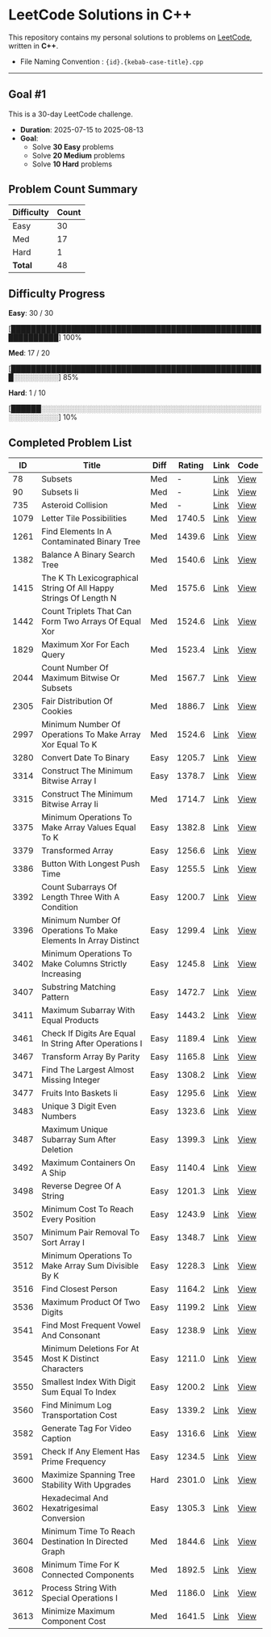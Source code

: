 # LeetCode Solutions in C++

This repository contains my personal solutions to problems on [LeetCode](https://leetcode.com/), written in **C++**.

* File Naming Convention : `{id}.{kebab-case-title}.cpp`

---

## Goal #1

This is a 30-day LeetCode challenge.

- **Duration**: 2025-07-15 to 2025-08-13
- **Goal**:
  - Solve **30 Easy** problems
  - Solve **20 Medium** problems
  - Solve **10 Hard** problems

<!-- LEETCODE_SUMMARY_START -->
## Problem Count Summary

| Difficulty | Count |
|------------|-------|
| Easy | 30 |
| Med | 17 |
| Hard | 1 |
| **Total** | 48 |

<!-- LEETCODE_SUMMARY_END -->

<!-- LEETCODE_PROGRESS_START -->
## Difficulty Progress

**Easy**: 30 / 30

[████████████████████████████████████████████████████████████] 100%

**Med**: 17 / 20

[███████████████████████████████████████████████████░░░░░░░░░] 85%

**Hard**: 1 / 10

[██████░░░░░░░░░░░░░░░░░░░░░░░░░░░░░░░░░░░░░░░░░░░░░░░░░░░░░░] 10%
<!-- LEETCODE_PROGRESS_END -->

<!-- LEETCODE_TABLE_START -->
## Completed Problem List

| ID | Title | Diff | Rating | Link | Code |
|----|-------|------------|--------|----------|------|
| 78 | Subsets | Med | - | [Link](https://leetcode.com/problems/subsets/) | [View](./MEDIUM/78.subsets.cpp) |
| 90 | Subsets Ii | Med | - | [Link](https://leetcode.com/problems/subsets-ii/) | [View](./MEDIUM/90.subsets-ii.cpp) |
| 735 | Asteroid Collision | Med | - | [Link](https://leetcode.com/problems/asteroid-collision/) | [View](./MEDIUM/735.asteroid-collision.cpp) |
| 1079 | Letter Tile Possibilities | Med | 1740.5 | [Link](https://leetcode.com/problems/letter-tile-possibilities/) | [View](./MEDIUM/1079.letter-tile-possibilities.cpp) |
| 1261 | Find Elements In A Contaminated Binary Tree | Med | 1439.6 | [Link](https://leetcode.com/problems/find-elements-in-a-contaminated-binary-tree/) | [View](./MEDIUM/1261.find-elements-in-a-contaminated-binary-tree.cpp) |
| 1382 | Balance A Binary Search Tree | Med | 1540.6 | [Link](https://leetcode.com/problems/balance-a-binary-search-tree/) | [View](./MEDIUM/1382.balance-a-binary-search-tree.cpp) |
| 1415 | The K Th Lexicographical String Of All Happy Strings Of Length N | Med | 1575.6 | [Link](https://leetcode.com/problems/the-k-th-lexicographical-string-of-all-happy-strings-of-length-n/) | [View](./MEDIUM/1415.the-k-th-lexicographical-string-of-all-happy-strings-of-length-n.cpp) |
| 1442 | Count Triplets That Can Form Two Arrays Of Equal Xor | Med | 1524.6 | [Link](https://leetcode.com/problems/count-triplets-that-can-form-two-arrays-of-equal-xor/) | [View](./MEDIUM/1442.count-triplets-that-can-form-two-arrays-of-equal-xor.cpp) |
| 1829 | Maximum Xor For Each Query | Med | 1523.4 | [Link](https://leetcode.com/problems/maximum-xor-for-each-query/) | [View](./MEDIUM/1829.maximum-xor-for-each-query.cpp) |
| 2044 | Count Number Of Maximum Bitwise Or Subsets | Med | 1567.7 | [Link](https://leetcode.com/problems/count-number-of-maximum-bitwise-or-subsets/) | [View](./MEDIUM/2044.count-number-of-maximum-bitwise-or-subsets.cpp) |
| 2305 | Fair Distribution Of Cookies | Med | 1886.7 | [Link](https://leetcode.com/problems/fair-distribution-of-cookies/) | [View](./MEDIUM/2305.fair-distribution-of-cookies.cpp) |
| 2997 | Minimum Number Of Operations To Make Array Xor Equal To K | Med | 1524.6 | [Link](https://leetcode.com/problems/minimum-number-of-operations-to-make-array-xor-equal-to-k/) | [View](./MEDIUM/2997.minimum-number-of-operations-to-make-array-xor-equal-to-k.cpp) |
| 3280 | Convert Date To Binary | Easy | 1205.7 | [Link](https://leetcode.com/problems/convert-date-to-binary/) | [View](./EASY/3280.convert-date-to-binary.cpp) |
| 3314 | Construct The Minimum Bitwise Array I | Easy | 1378.7 | [Link](https://leetcode.com/problems/construct-the-minimum-bitwise-array-i/) | [View](./EASY/3314.construct-the-minimum-bitwise-array-i.cpp) |
| 3315 | Construct The Minimum Bitwise Array Ii | Med | 1714.7 | [Link](https://leetcode.com/problems/construct-the-minimum-bitwise-array-ii/) | [View](./MEDIUM/3315.construct-the-minimum-bitwise-array-ii.cpp) |
| 3375 | Minimum Operations To Make Array Values Equal To K | Easy | 1382.8 | [Link](https://leetcode.com/problems/minimum-operations-to-make-array-values-equal-to-k/) | [View](./EASY/3375.minimum-operations-to-make-array-values-equal-to-k.cpp) |
| 3379 | Transformed Array | Easy | 1256.6 | [Link](https://leetcode.com/problems/transformed-array/) | [View](./EASY/3379.transformed-array.cpp) |
| 3386 | Button With Longest Push Time | Easy | 1255.5 | [Link](https://leetcode.com/problems/button-with-longest-push-time/) | [View](./EASY/3386.button-with-longest-push-time.cpp) |
| 3392 | Count Subarrays Of Length Three With A Condition | Easy | 1200.7 | [Link](https://leetcode.com/problems/count-subarrays-of-length-three-with-a-condition/) | [View](./EASY/3392.count-subarrays-of-length-three-with-a-condition.cpp) |
| 3396 | Minimum Number Of Operations To Make Elements In Array Distinct | Easy | 1299.4 | [Link](https://leetcode.com/problems/minimum-number-of-operations-to-make-elements-in-array-distinct/) | [View](./EASY/3396.minimum-number-of-operations-to-make-elements-in-array-distinct.cpp) |
| 3402 | Minimum Operations To Make Columns Strictly Increasing | Easy | 1245.8 | [Link](https://leetcode.com/problems/minimum-operations-to-make-columns-strictly-increasing/) | [View](./EASY/3402.minimum-operations-to-make-columns-strictly-increasing.cpp) |
| 3407 | Substring Matching Pattern | Easy | 1472.7 | [Link](https://leetcode.com/problems/substring-matching-pattern/) | [View](./EASY/3407.substring-matching-pattern.cpp) |
| 3411 | Maximum Subarray With Equal Products | Easy | 1443.2 | [Link](https://leetcode.com/problems/maximum-subarray-with-equal-products/) | [View](./EASY/3411.maximum-subarray-with-equal-products.cpp) |
| 3461 | Check If Digits Are Equal In String After Operations I | Easy | 1189.4 | [Link](https://leetcode.com/problems/check-if-digits-are-equal-in-string-after-operations-i/) | [View](./EASY/3461.check-if-digits-are-equal-in-string-after-operations-i.cpp) |
| 3467 | Transform Array By Parity | Easy | 1165.8 | [Link](https://leetcode.com/problems/transform-array-by-parity/) | [View](./EASY/3467.transform-array-by-parity.cpp) |
| 3471 | Find The Largest Almost Missing Integer | Easy | 1308.2 | [Link](https://leetcode.com/problems/find-the-largest-almost-missing-integer/) | [View](./EASY/3471.find-the-largest-almost-missing-integer.cpp) |
| 3477 | Fruits Into Baskets Ii | Easy | 1295.6 | [Link](https://leetcode.com/problems/fruits-into-baskets-ii/) | [View](./EASY/3477.fruits-into-baskets-ii.cpp) |
| 3483 | Unique 3 Digit Even Numbers | Easy | 1323.6 | [Link](https://leetcode.com/problems/unique-3-digit-even-numbers/) | [View](./EASY/3483.unique-3-digit-even-numbers.cpp) |
| 3487 | Maximum Unique Subarray Sum After Deletion | Easy | 1399.3 | [Link](https://leetcode.com/problems/maximum-unique-subarray-sum-after-deletion/) | [View](./EASY/3487.maximum-unique-subarray-sum-after-deletion.cpp) |
| 3492 | Maximum Containers On A Ship | Easy | 1140.4 | [Link](https://leetcode.com/problems/maximum-containers-on-a-ship/) | [View](./EASY/3492.maximum-containers-on-a-ship.cpp) |
| 3498 | Reverse Degree Of A String | Easy | 1201.3 | [Link](https://leetcode.com/problems/reverse-degree-of-a-string/) | [View](./EASY/3498.reverse-degree-of-a-string.cpp) |
| 3502 | Minimum Cost To Reach Every Position | Easy | 1243.9 | [Link](https://leetcode.com/problems/minimum-cost-to-reach-every-position/) | [View](./EASY/3502.minimum-cost-to-reach-every-position.cpp) |
| 3507 | Minimum Pair Removal To Sort Array I | Easy | 1348.7 | [Link](https://leetcode.com/problems/minimum-pair-removal-to-sort-array-i/) | [View](./EASY/3507.minimum-pair-removal-to-sort-array-i.cpp) |
| 3512 | Minimum Operations To Make Array Sum Divisible By K | Easy | 1228.3 | [Link](https://leetcode.com/problems/minimum-operations-to-make-array-sum-divisible-by-k/) | [View](./EASY/3512.minimum-operations-to-make-array-sum-divisible-by-k.cpp) |
| 3516 | Find Closest Person | Easy | 1164.2 | [Link](https://leetcode.com/problems/find-closest-person/) | [View](./EASY/3516.find-closest-person.cpp) |
| 3536 | Maximum Product Of Two Digits | Easy | 1199.2 | [Link](https://leetcode.com/problems/maximum-product-of-two-digits/) | [View](./EASY/3536.maximum-product-of-two-digits.cpp) |
| 3541 | Find Most Frequent Vowel And Consonant | Easy | 1238.9 | [Link](https://leetcode.com/problems/find-most-frequent-vowel-and-consonant/) | [View](./EASY/3541.find-most-frequent-vowel-and-consonant.cpp) |
| 3545 | Minimum Deletions For At Most K Distinct Characters | Easy | 1211.0 | [Link](https://leetcode.com/problems/minimum-deletions-for-at-most-k-distinct-characters/) | [View](./EASY/3545.minimum-deletions-for-at-most-k-distinct-characters.cpp) |
| 3550 | Smallest Index With Digit Sum Equal To Index | Easy | 1200.2 | [Link](https://leetcode.com/problems/smallest-index-with-digit-sum-equal-to-index/) | [View](./EASY/3550.smallest-index-with-digit-sum-equal-to-index.cpp) |
| 3560 | Find Minimum Log Transportation Cost | Easy | 1339.2 | [Link](https://leetcode.com/problems/find-minimum-log-transportation-cost/) | [View](./EASY/3560.find-minimum-log-transportation-cost.cpp) |
| 3582 | Generate Tag For Video Caption | Easy | 1316.6 | [Link](https://leetcode.com/problems/generate-tag-for-video-caption/) | [View](./EASY/3582.generate-tag-for-video-caption.cpp) |
| 3591 | Check If Any Element Has Prime Frequency | Easy | 1234.5 | [Link](https://leetcode.com/problems/check-if-any-element-has-prime-frequency/) | [View](./EASY/3591.check-if-any-element-has-prime-frequency.cpp) |
| 3600 | Maximize Spanning Tree Stability With Upgrades | Hard | 2301.0 | [Link](https://leetcode.com/problems/maximize-spanning-tree-stability-with-upgrades/) | [View](./HARD/3600.maximize-spanning-tree-stability-with-upgrades.cpp) |
| 3602 | Hexadecimal And Hexatrigesimal Conversion | Easy | 1305.3 | [Link](https://leetcode.com/problems/hexadecimal-and-hexatrigesimal-conversion/) | [View](./EASY/3602.hexadecimal-and-hexatrigesimal-conversion.cpp) |
| 3604 | Minimum Time To Reach Destination In Directed Graph | Med | 1844.6 | [Link](https://leetcode.com/problems/minimum-time-to-reach-destination-in-directed-graph/) | [View](./MEDIUM/3604.minimum-time-to-reach-destination-in-directed-graph.cpp) |
| 3608 | Minimum Time For K Connected Components | Med | 1892.5 | [Link](https://leetcode.com/problems/minimum-time-for-k-connected-components/) | [View](./MEDIUM/3608.minimum-time-for-k-connected-components.cpp) |
| 3612 | Process String With Special Operations I | Med | 1186.0 | [Link](https://leetcode.com/problems/process-string-with-special-operations-i/) | [View](./MEDIUM/3612.process-string-with-special-operations-i.cpp) |
| 3613 | Minimize Maximum Component Cost | Med | 1641.5 | [Link](https://leetcode.com/problems/minimize-maximum-component-cost/) | [View](./MEDIUM/3613.minimize-maximum-component-cost.cpp) |

<!-- LEETCODE_TABLE_END -->